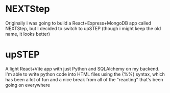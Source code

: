 # NEXTStep
Originally i was going to build a React+Express+MongoDB app called NEXTStep, but I decided to switch to upSTEP (though i might keep the old name, it looks better)
# upSTEP
A light React+Vite app with just Python and SQLAlchemy on my backend.
I'm able to write python code into HTML files using the {%%} syntax, which has been a lot of fun and a nice break from all of the "reacting" that's been going on everywhere
